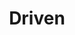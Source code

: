 ---
title: "Driven"
type: "role"
definitions:
  - "Determined, persists in doing something even when it is difficult."
  - "Energetic, tackles all tasks with enthusiasm makes a strong personal impression on others by influencing, negotiation and persuasion."
  - "Decisive, displays no unnecessary hesitation in starting or completing tasks."
positives:
  - "Exceeds standards and expectations in terms of quality and quantity, consistently achieving work and personal goals."
  - "When other people are tired and just going through the motions, remains focused and confident that the project will be completed according to requirements."
  - "Initiates actions, takes decisions which may involve making tough choices and considered risks. Does things now!"
negatives:
  - "Accepts methods and outcomes which are not the best possible, just for sake of personal expediency."
  - "Goes through daily motions at work, doing only the minimum required, remaining detached from colleagues and uninterested in every task or project."
  - "Procrastinates prevaricates and abdicates responsibility for making difficult decisions necessary to complete task or project."
---